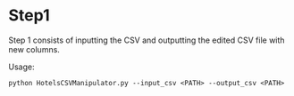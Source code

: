 Step1
=====

Step 1 consists of inputting the CSV and outputting
the edited CSV file with new columns.

Usage:
```
python HotelsCSVManipulator.py --input_csv <PATH> --output_csv <PATH>
```